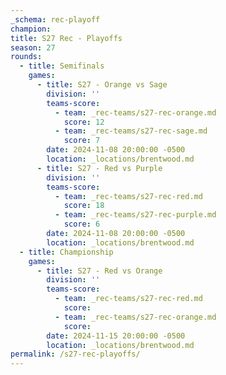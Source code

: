 ```yaml
---
_schema: rec-playoff
champion:
title: S27 Rec - Playoffs
season: 27
rounds:
  - title: Semifinals
    games:
      - title: S27 - Orange vs Sage
        division: ''
        teams-score:
          - team: _rec-teams/s27-rec-orange.md
            score: 12
          - team: _rec-teams/s27-rec-sage.md
            score: 7
        date: 2024-11-08 20:00:00 -0500
        location: _locations/brentwood.md
      - title: S27 - Red vs Purple
        division: ''
        teams-score:
          - team: _rec-teams/s27-rec-red.md
            score: 18
          - team: _rec-teams/s27-rec-purple.md
            score: 6
        date: 2024-11-08 20:00:00 -0500
        location: _locations/brentwood.md
  - title: Championship
    games:
      - title: S27 - Red vs Orange
        division: ''
        teams-score:
          - team: _rec-teams/s27-rec-red.md
            score:
          - team: _rec-teams/s27-rec-orange.md
            score:
        date: 2024-11-15 20:00:00 -0500
        location: _locations/brentwood.md
permalink: /s27-rec-playoffs/
---
```

